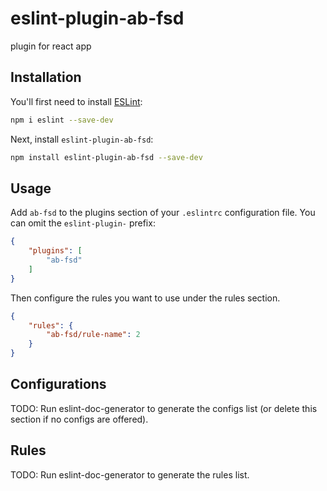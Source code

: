 # eslint-plugin-ab-fsd

plugin for react app

## Installation

You'll first need to install [ESLint](https://eslint.org/):

```sh
npm i eslint --save-dev
```

Next, install `eslint-plugin-ab-fsd`:

```sh
npm install eslint-plugin-ab-fsd --save-dev
```

## Usage

Add `ab-fsd` to the plugins section of your `.eslintrc` configuration file. You can omit the `eslint-plugin-` prefix:

```json
{
    "plugins": [
        "ab-fsd"
    ]
}
```


Then configure the rules you want to use under the rules section.

```json
{
    "rules": {
        "ab-fsd/rule-name": 2
    }
}
```



## Configurations

<!-- begin auto-generated configs list -->
TODO: Run eslint-doc-generator to generate the configs list (or delete this section if no configs are offered).
<!-- end auto-generated configs list -->



## Rules

<!-- begin auto-generated rules list -->
TODO: Run eslint-doc-generator to generate the rules list.
<!-- end auto-generated rules list -->


